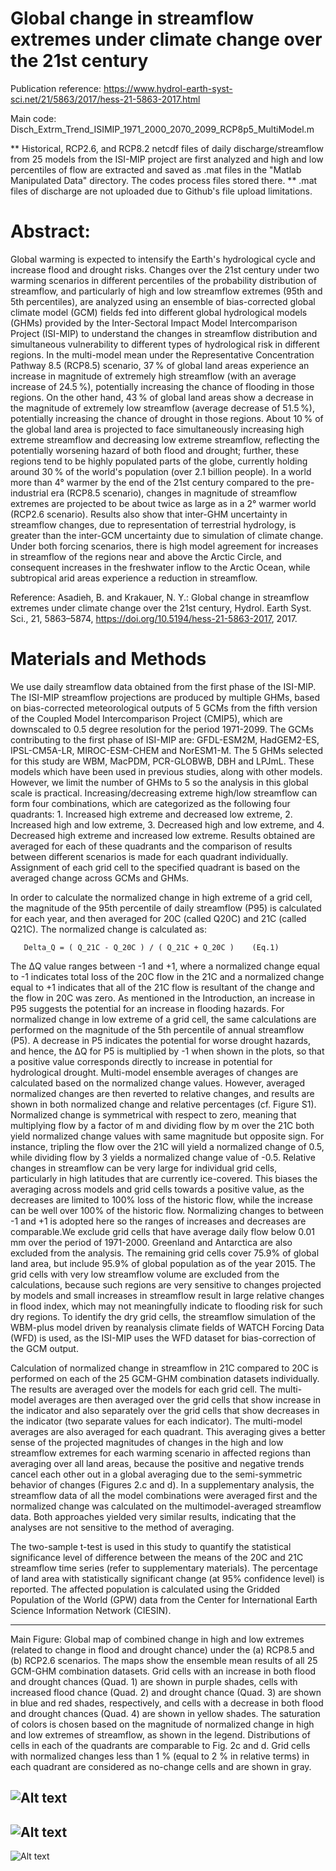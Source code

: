 
# Global change in streamflow extremes under climate change over the 21st century

Publication reference: https://www.hydrol-earth-syst-sci.net/21/5863/2017/hess-21-5863-2017.html

Main code: Disch_Extrm_Trend_ISIMIP_1971_2000_2070_2099_RCP8p5_MultiModel.m

** Historical, RCP2.6, and RCP8.2 netcdf files of daily discharge/streamflow from 25 models from the ISI-MIP project are first analyzed and high and low percentiles of flow are extracted and saved as .mat files in the "Matlab Manipulated Data" directory. The codes process files stored there.
** .mat files of discharge are not uploaded due to Github's file upload limitations.


# Abstract: 
Global warming is expected to intensify the Earth's hydrological cycle and increase flood and drought risks. Changes over the 21st century under two warming scenarios in different percentiles of the probability distribution of streamflow, and particularly of high and low streamflow extremes (95th and 5th percentiles), are analyzed using an ensemble of bias-corrected global climate model (GCM) fields fed into different global hydrological models (GHMs) provided by the Inter-Sectoral Impact Model Intercomparison Project (ISI-MIP) to understand the changes in streamflow distribution and simultaneous vulnerability to different types of hydrological risk in different regions. In the multi-model mean under the Representative Concentration Pathway 8.5 (RCP8.5) scenario, 37 % of global land areas experience an increase in magnitude of extremely high streamflow (with an average increase of 24.5 %), potentially increasing the chance of flooding in those regions. On the other hand, 43 % of global land areas show a decrease in the magnitude of extremely low streamflow (average decrease of 51.5 %), potentially increasing the chance of drought in those regions. About 10 % of the global land area is projected to face simultaneously increasing high extreme streamflow and decreasing low extreme streamflow, reflecting the potentially worsening hazard of both flood and drought; further, these regions tend to be highly populated parts of the globe, currently holding around 30 % of the world's population (over 2.1 billion people). In a world more than 4° warmer by the end of the 21st century compared to the pre-industrial era (RCP8.5 scenario), changes in magnitude of streamflow extremes are projected to be about twice as large as in a 2° warmer world (RCP2.6 scenario). Results also show that inter-GHM uncertainty in streamflow changes, due to representation of terrestrial hydrology, is greater than the inter-GCM uncertainty due to simulation of climate change. Under both forcing scenarios, there is high model agreement for increases in streamflow of the regions near and above the Arctic Circle, and consequent increases in the freshwater inflow to the Arctic Ocean, while subtropical arid areas experience a reduction in streamflow.

Reference: Asadieh, B. and Krakauer, N. Y.: Global change in streamflow extremes under climate change over the 21st century, Hydrol. Earth Syst. Sci., 21, 5863–5874, https://doi.org/10.5194/hess-21-5863-2017, 2017.


# Materials and Methods
We use daily streamflow data obtained from the first phase of the ISI-MIP. The ISI-MIP streamflow projections are produced by multiple GHMs, based on bias-corrected meteorological outputs of 5 GCMs from the fifth version of the Coupled Model Intercomparison Project (CMIP5), which are downscaled to 0.5 degree resolution for the period 1971-2099. The GCMs contributing to the first phase of ISI-MIP are: GFDL-ESM2M, HadGEM2-ES, IPSL-CM5A-LR, MIROC-ESM-CHEM and NorESM1-M. The 5 GHMs selected for this study are WBM, MacPDM, PCR-GLOBWB, DBH and LPJmL. These models which have been used in previous studies, along with other models. However, we limit the number of GHMs to 5 so the analysis in this global scale is practical.
Increasing/decreasing extreme high/low streamflow can form four combinations, which are categorized as the following four quadrants: 1. Increased high extreme and decreased low extreme, 2. Increased high and low extreme, 3. Decreased high and low extreme, and 4. Decreased high extreme and increased low extreme. Results obtained are averaged for each of these quadrants and the comparison of results between different scenarios is made for each quadrant individually. Assignment of each grid cell to the specified quadrant is based on the averaged change across GCMs and GHMs.

In order to calculate the normalized change in high extreme of a grid cell, the magnitude of the 95th percentile of daily streamflow (P95) is calculated for each year, and then averaged for 20C (called Q20C) and 21C (called Q21C). The normalized change is calculated as:

       Delta_Q = ( Q_21C - Q_20C ) / ( Q_21C + Q_20C )    (Eq.1)

The ΔQ value ranges between -1 and +1, where a normalized change equal to -1 indicates total loss of the 20C flow in the 21C and a normalized change equal to +1 indicates that all of the 21C flow is resultant of the change and the flow in 20C was zero. As mentioned in the Introduction, an increase in P95 suggests the potential for an increase in flooding hazards. For normalized change in low extreme of a grid cell, the same calculations are performed on the magnitude of the 5th percentile of annual streamflow (P5). A decrease in P5 indicates the potential for worse drought hazards, and hence, the ΔQ for P5 is multiplied by -1 when shown in the plots, so that a positive value  corresponds directly to increase in potential for hydrological drought. Multi-model ensemble averages of changes are calculated based on the normalized change values. However, averaged normalized changes are then reverted to relative changes, and results are shown in both normalized change and relative percentages (cf. Figure S1). Normalized change is symmetrical with respect to zero, meaning that multiplying flow by a factor of m and dividing flow by m over the 21C both yield normalized change values with same magnitude but opposite sign. For instance, tripling the flow over the 21C will yield a normalized change of 0.5, while dividing flow by 3 yields a normalized change value of -0.5. Relative changes in streamflow can be very large for individual grid cells, particularly in high latitudes that are currently ice-covered. This biases the averaging across models and grid cells towards a positive value, as the decreases are limited to 100% loss of the historic flow, while the increase can be well over 100% of the historic flow. Normalizing changes to between -1 and +1 is adopted here so the ranges of increases and decreases are comparable.We exclude grid cells that have average daily flow below 0.01 mm over the period of 1971-2000. Greenland and Antarctica are also excluded from the analysis. The remaining grid cells cover 75.9% of global land area, but include 95.9% of global population as of the year 2015. The grid cells with very low streamflow volume are excluded from the calculations, because such regions are very sensitive to changes projected by models and small increases in streamflow result in large relative changes in flood index, which may not meaningfully indicate to flooding risk for such dry regions. To identify the dry grid cells, the streamflow simulation of the WBM-plus model driven by reanalysis climate fields of WATCH Forcing Data (WFD) is used, as the ISI-MIP uses the WFD dataset for bias-correction of the GCM output.

Calculation of normalized change in streamflow in 21C compared to 20C is performed on each of the 25 GCM-GHM combination datasets individually. The results are averaged over the models for each grid cell. The multi-model averages are then averaged over the grid cells that show increase in the indicator and also separately over the grid cells that show decreases in the indicator (two separate values for each indicator). The multi-model averages are also averaged for each quadrant. This averaging gives a better sense of the projected magnitudes of changes in the high and low streamflow extremes for each warming scenario in affected regions than averaging over all land areas, because the positive and negative trends cancel each other out in a global averaging due to the semi-symmetric behavior of changes (Figures 2.c and d). In a supplementary analysis, the streamflow data of all the model combinations were averaged first and the normalized change was calculated on the multimodel-averaged streamflow data. Both approaches yielded very similar results, indicating that the analyses are not sensitive to the method of averaging.

The two-sample t-test is used in this study to quantify the statistical significance level of difference between the means of the 20C and 21C streamflow time series (refer to supplementary materials). The percentage of land area with statistically significant change (at 95% confidence level) is reported. The affected population is calculated using the Gridded Population of the World (GPW) data from the Center for International Earth Science Information Network (CIESIN).

----------------------------------------------------------------------------------------------------------------------------------------
Main Figure: Global map of combined change in high and low extremes (related to change in flood and drought chance) under the (a) RCP8.5 and (b) RCP2.6 scenarios. The maps show the ensemble mean results of all 25 GCM-GHM combination datasets. Grid cells with an increase in both flood and drought chances (Quad. 1) are shown in purple shades, cells with increased flood chance (Quad. 2) and drought chance (Quad. 3) are shown in blue and red shades, respectively, and cells with a decrease in both flood and drought chances (Quad. 4) are shown in yellow shades. The saturation of colors is chosen based on the magnitude of normalized change in high and low extremes of streamflow, as shown in the legend. Distributions of cells in each of the quadrants are comparable to Fig. 2c and d. Grid cells with normalized changes less than 1 % (equal to 2 % in relative terms) in each quadrant are considered as no-change cells and are shown in gray.

![Alt text](https://raw.githubusercontent.com/behzadasd/FloodDrought-ClimateChange-Multimodel/master/Main_Figure.png)
----------------------------------------------------------------------------------------------------------------------------------------
![Alt text](https://raw.githubusercontent.com/behzadasd/FloodDrought-ClimateChange-Multimodel/master/Figures%20-%20Multimodel%20-%20RCP8.5/Lat_Disch_Change_P05_ISIMIP_GHMsingle_GCMaveraged_rcp8p5_hist.png)
----------------------------------------------------------------------------------------------------------------------------------------
![Alt text](https://raw.githubusercontent.com/behzadasd/FloodDrought-ClimateChange-Multimodel/master/Figures%20-%20Multimodel%20-%20RCP8.5/Figure_S2.png)


